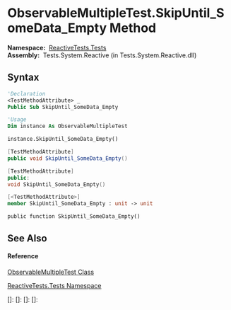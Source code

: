 # ObservableMultipleTest.SkipUntil\_SomeData\_Empty Method

**Namespace:**  [ReactiveTests.Tests](ReactiveTests.Tests\ReactiveTests.Tests.md)  
**Assembly:**  Tests.System.Reactive (in Tests.System.Reactive.dll)

## Syntax

```vb
'Declaration
<TestMethodAttribute> _
Public Sub SkipUntil_SomeData_Empty
```

```vb
'Usage
Dim instance As ObservableMultipleTest

instance.SkipUntil_SomeData_Empty()
```

```csharp
[TestMethodAttribute]
public void SkipUntil_SomeData_Empty()
```

```c++
[TestMethodAttribute]
public:
void SkipUntil_SomeData_Empty()
```

```fsharp
[<TestMethodAttribute>]
member SkipUntil_SomeData_Empty : unit -> unit 
```

```jscript
public function SkipUntil_SomeData_Empty()
```

## See Also

#### Reference

[ObservableMultipleTest Class](ObservableMultipleTest\ObservableMultipleTest.md)

[ReactiveTests.Tests Namespace](ReactiveTests.Tests\ReactiveTests.Tests.md)

[]: 
[]: 
[]: 
[]: 